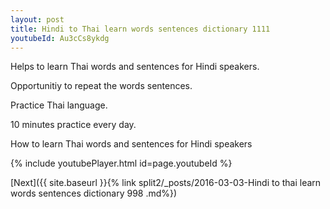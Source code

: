 ```yaml
---
layout: post
title: Hindi to Thai learn words sentences dictionary 1111 
youtubeId: Au3cCs8ykdg
---
```

 
 
Helps to learn Thai words and sentences for Hindi speakers.

Opportunitiy to repeat the words sentences. 

Practice Thai language. 
 
10 minutes practice every day. 
 
How to learn Thai words and sentences for Hindi speakers 
 
{% include youtubePlayer.html id=page.youtubeId %}
 
 
[Next]({{ site.baseurl }}{% link  split2/_posts/2016-03-03-Hindi to thai learn words sentences dictionary 998 .md%})
 
